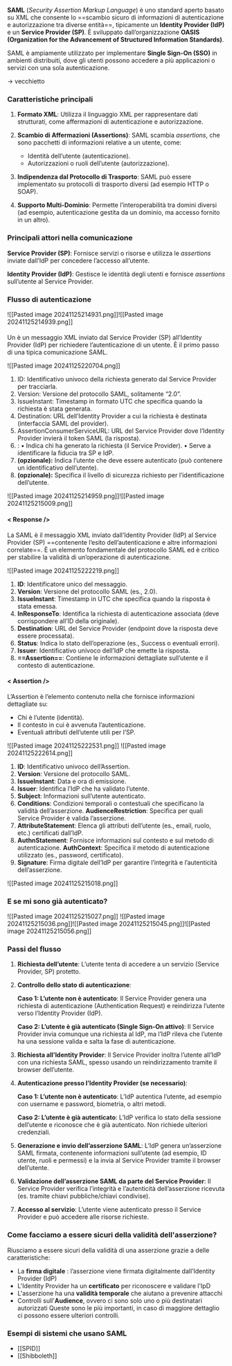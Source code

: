 **SAML** (_Security Assertion Markup Language_) è uno standard aperto basato su XML che consente lo ==scambio sicuro di informazioni di autenticazione e autorizzazione tra diverse entità==, tipicamente un **Identity Provider (IdP)** e un **Service Provider (SP)**. È sviluppato dall’organizzazione **OASIS (Organization for the Advancement of Structured Information Standards)**.

SAML è ampiamente utilizzato per implementare **Single Sign-On (SSO)** in ambienti distribuiti, dove gli utenti possono accedere a più applicazioni o servizi con una sola autenticazione.

-> vecchietto 

### Caratteristiche principali

1. **Formato XML**:
	Utilizza il linguaggio XML per rappresentare dati strutturati, come affermazioni di autenticazione e autorizzazione.

2. **Scambio di Affermazioni (Assertions)**:
	SAML scambia _assertions_, che sono pacchetti di informazioni relative a un utente, come:
	- Identità dell’utente (autenticazione).
	- Autorizzazioni o ruoli dell’utente (autorizzazione).

3. **Indipendenza dal Protocollo di Trasporto**:
	SAML può essere implementato su protocolli di trasporto diversi (ad esempio HTTP o SOAP).

4. **Supporto Multi-Dominio**:
	Permette l’interoperabilità tra domini diversi (ad esempio, autenticazione gestita da un dominio, ma accesso fornito in un altro).

### Principali attori nella comunicazione

**Service Provider (SP)**:
Fornisce servizi o risorse e utilizza le _assertions_ inviate dall’IdP per concedere l’accesso all’utente.

**Identity Provider (IdP)**:
Gestisce le identità degli utenti e fornisce _assertions_ sull’utente al Service Provider.

### Flusso di autenticazione

![[Pasted image 20241125214931.png]]![[Pasted image 20241125214939.png]]

#### <AuthnRequest /> 
Un <AuthnRequest /> è un messaggio XML inviato dal Service Provider (SP) all’Identity Provider (IdP) per richiedere l’autenticazione di un utente. È il primo passo di una tipica comunicazione SAML.

![[Pasted image 20241125220704.png]]
1. ID: Identificativo univoco della richiesta generato dal Service Provider per tracciarla.
2. Version: Versione del protocollo SAML, solitamente “2.0”.
3. IssueInstant: Timestamp in formato UTC che specifica quando la richiesta è stata generata.
4. Destination: URL dell’Identity Provider a cui la richiesta è destinata (interfaccia SAML del provider).
5. AssertionConsumerServiceURL: URL del Service Provider dove l’Identity Provider invierà il token SAML (la risposta).
6. <Issuer />:
	• Indica chi ha generato la richiesta (il Service Provider).
	• Serve a identificare la fiducia tra SP e IdP.
7. <Subject /> **(opzionale):** Indica l’utente che deve essere autenticato (può contenere un identificativo dell’utente).
8. <NameIDPolicy /> **(opzionale):** Specifica il livello di sicurezza richiesto per l’identificazione dell’utente.


![[Pasted image 20241125214959.png]]![[Pasted image 20241125215009.png]]

#### < Response />
La <Response/> SAML è il messaggio XML inviato dall’Identity Provider (IdP) al Service Provider (SP) ==contenente l’esito dell’autenticazione e altre informazioni correlate==. È un elemento fondamentale del protocollo SAML ed è critico per stabilire la validità di un’operazione di autenticazione.

![[Pasted image 20241125222219.png]]
1. **ID**: Identificatore unico del messaggio.
2. **Version**: Versione del protocollo SAML (es., 2.0).
3. **IssueInstant**: Timestamp in UTC che specifica quando la risposta è stata emessa.
4. **InResponseTo**: Identifica la richiesta di autenticazione associata (deve corrispondere all’ID della <AuthnRequest/> originale).
5. **Destination**: URL del Service Provider (endpoint dove la risposta deve essere processata).
6. **Status**: Indica lo stato dell’operazione (es., Success o eventuali errori).
7. **Issuer**: Identificativo univoco dell’IdP che emette la risposta.
8. **==Assertion==**: Contiene le informazioni dettagliate sull’utente e il contesto di autenticazione.

#### < Assertion />
L’Assertion è l’elemento contenuto nella <Response/> che fornisce informazioni dettagliate su:
- Chi è l’utente (identità).
- Il contesto in cui è avvenuta l’autenticazione.
- Eventuali attributi dell’utente utili per l’SP.

![[Pasted image 20241125222531.png]]
![[Pasted image 20241125222614.png]]
1. **ID**: Identificativo univoco dell’Assertion.
2. **Version**: Versione del protocollo SAML.
3. **IssueInstant**: Data e ora di emissione.
4. **Issuer**: Identifica l’IdP che ha validato l’utente.
5. **Subject**: Informazioni sull’utente autenticato.
6. **Conditions**: Condizioni temporali o contestuali che specificano la validità dell’asserzione.
	**AudienceRestriction**: Specifica per quali Service Provider è valida l’asserzione.
7. **AttributeStatement**: Elenca gli attributi dell’utente (es., email, ruolo, etc.) certificati dall’IdP.
8. **AuthnStatement**: Fornisce informazioni sul contesto e sul metodo di autenticazione.
	**AuthContext**: Specifica il metodo di autenticazione utilizzato (es., password, certificato).
9. **Signature**: Firma digitale dell’IdP per garantire l’integrità e l’autenticità dell’asserzione.



![[Pasted image 20241125215018.png]]

### E se mi sono già autenticato?

![[Pasted image 20241125215027.png]]
![[Pasted image 20241125215036.png]]![[Pasted image 20241125215045.png]]![[Pasted image 20241125215056.png]]

### Passi del flusso

1. **Richiesta dell’utente**:
	L’utente tenta di accedere a un servizio (Service Provider, SP) protetto.

2. **Controllo dello stato di autenticazione**:
	
	**Caso 1: L’utente non è autenticato**:
	Il Service Provider genera una richiesta di autenticazione (Authentication Request) e reindirizza l’utente verso l’Identity Provider (IdP).
	
	**Caso 2: L’utente è già autenticato (Single Sign-On attivo)**:
	Il Service Provider invia comunque una richiesta al IdP, ma l’IdP rileva che l’utente ha una sessione valida e salta la fase di autenticazione.

3. **Richiesta all’Identity Provider**:
	Il Service Provider inoltra l’utente all’IdP con una richiesta SAML, spesso usando un reindirizzamento tramite il browser dell’utente.

4. **Autenticazione presso l’Identity Provider (se necessario)**:
	
	**Caso 1: L’utente non è autenticato**:
	L’IdP autentica l’utente, ad esempio con username e password, biometria, o altri metodi.
	
	**Caso 2: L’utente è già autenticato**:
	L’IdP verifica lo stato della sessione dell’utente e riconosce che è già autenticato. Non richiede ulteriori credenziali.

5. **Generazione e invio dell’asserzione SAML**:
	L’IdP genera un’asserzione SAML firmata, contenente informazioni sull’utente (ad esempio, ID utente, ruoli e permessi) e la invia al Service Provider tramite il browser dell’utente.

6. **Validazione dell’asserzione SAML da parte del Service Provider**:
	Il Service Provider verifica l’integrità e l’autenticità dell’asserzione ricevuta (es. tramite chiavi pubbliche/chiavi condivise).

7. **Accesso al servizio**:
	L’utente viene autenticato presso il Service Provider e può accedere alle risorse richieste.


### Come facciamo a essere sicuri della validità dell'asserzione?
Riusciamo a essere sicuri della validità di una asserzione grazie a delle caratteristiche:
- La **firma digitale** : l’asserzione viene firmata digitalmente dall’Identity Provider (IdP)
- L'Identity Provider ha un **certificato** per riconoscere e validare l'IpD
- L'asserzione ha una **validità temporale** che aiutano a prevenire attacchi 
- Controlli sull'**Audience**, ovvero ci sono solo uno o più destinatari autorizzati
Queste sono le più importanti, in caso di maggiore dettaglio ci possono essere ulteriori controlli.

### Esempi di sistemi che usano SAML

- [[SPID]]
- [[Shibboleth]]
  
